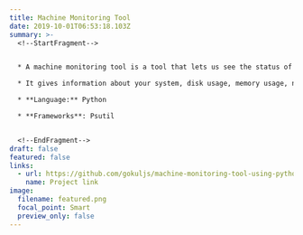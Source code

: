 ```yaml
---
title: Machine Monitoring Tool
date: 2019-10-01T06:53:18.103Z
summary: >-
  <!--StartFragment-->


  * A machine monitoring tool is a tool that lets us see the status of a machine at a specific point in time.

  * It gives information about your system, disk usage, memory usage, network latency, etc.

  * **Language:** Python

  * **Frameworks**: Psutil


  <!--EndFragment-->
draft: false
featured: false
links:
  - url: https://github.com/gokuljs/machine-monitoring-tool-using-python-
    name: Project link
image:
  filename: featured.png
  focal_point: Smart
  preview_only: false
---
```

